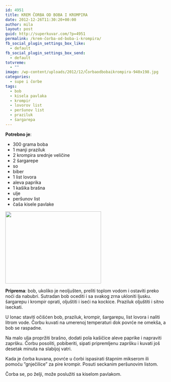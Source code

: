 ```yaml
---
id: 4951
title: KREM ČORBA OD BOBA I KROMPIRA
date: 2012-12-26T11:30:20+00:00
author: mila
layout: post
guid: http://superkuvar.com/?p=4951
permalink: /krem-čorba-od-boba-i-krompira/
fb_social_plugin_settings_box_like:
  - default
fb_social_plugin_settings_box_send:
  - default
totvreme:
  - ""
image: /wp-content/uploads/2012/12/Čorbaodbobaikrompira-940x198.jpg
categories:
  - supe i čorbe
tags:
  - bob
  - kisela pavlaka
  - krompir
  - lovorov list
  - peršunov list
  - praziluk
  - šargarepa
---
```

**Potrebno je**:

  * 300 grama boba
  * 1 manji praziluk
  * 2 krompira srednje veličine
  * 2 šargarepe
  * so
  * biber
  * 1 list lovora
  * aleva paprika
  * 1 kašika brašna
  * ulje
  * peršunov list
  * čaša kisele pavlake

<img class="alignnone size-medium wp-image-4952" title="Čorbaodbobaikrompira" src="/wp-content/uploads/2012/12/Čorbaodbobaikrompira-300x225.jpg" alt="" width="300" height="225" /> 

**Priprema**: bob, ukoliko je neoljušten, preliti toplom vodom i ostaviti preko noći da nabubri. Sutradan bob ocediti i sa svakog zrna ukloniti ljusku. šargarepu i krompir oprati, oljuštiti i iseći na kockice. Praziluk oljuštiti i sitno iseckati.

U lonac staviti očišćen bob, praziluk, krompir, šargarepu, list lovora i naliti litrom vode. Čorbu kuvati na umerenoj temperaturi dok povrće ne omekša, a bob se raspadne.

Na malo ulja propržiti brašno, dodati pola kašičice aleve paprike i napraviti zapršku. Čorbu posoliti, pobiberiti, sipati pripremljenu zapršku i kuvati još desetak minuta na slabijoj vatri.

Kada je čorba kuvana, povrće u čorbi ispasirati štapnim mikserom ili pomoću &#8221;gnječilice&#8221; za pire krompir. Posuti seckanim peršunovim listom.

Čorba se, po želji, može poslužiti sa kiselom pavlakom.